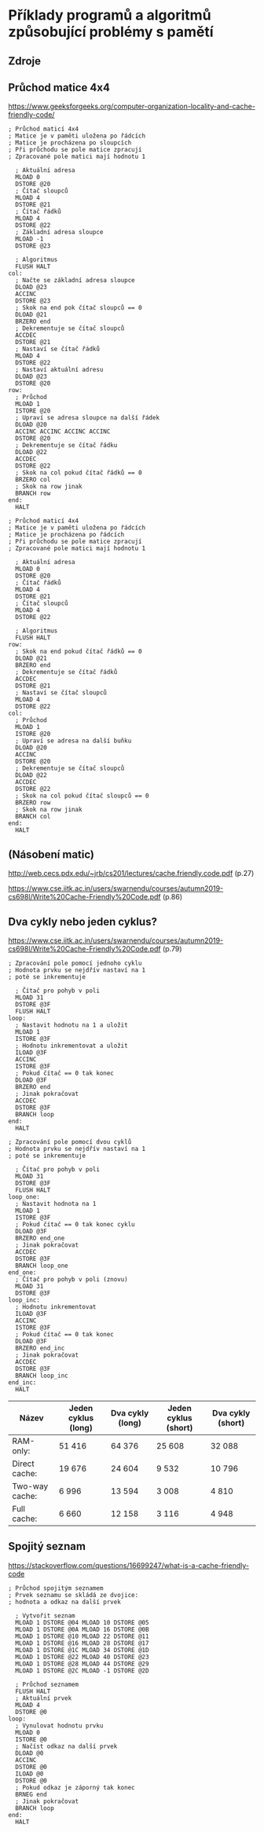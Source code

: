 # Příklady programů a algoritmů způsobující problémy s pamětí
## Zdroje

## Průchod matice 4x4
https://www.geeksforgeeks.org/computer-organization-locality-and-cache-friendly-code/

```(asm)
; Průchod maticí 4x4
; Matice je v paměti uložena po řádcích
; Matice je procházena po sloupcích
; Při průchodu se pole matice zpracují
; Zpracované pole matici mají hodnotu 1

  ; Aktuální adresa
  MLOAD 0
  DSTORE @20
  ; Čítač sloupců
  MLOAD 4
  DSTORE @21
  ; Čítač řádků
  MLOAD 4
  DSTORE @22
  ; Základní adresa sloupce
  MLOAD -1
  DSTORE @23
  
  ; Algoritmus
  FLUSH HALT
col:
  ; Načte se základní adresa sloupce
  DLOAD @23
  ACCINC
  DSTORE @23
  ; Skok na end pok čítač sloupců == 0
  DLOAD @21
  BRZERO end
  ; Dekrementuje se čítač sloupců
  ACCDEC
  DSTORE @21
  ; Nastaví se čítač řádků
  MLOAD 4
  DSTORE @22
  ; Nastaví aktuální adresu
  DLOAD @23
  DSTORE @20
row:
  ; Průchod
  MLOAD 1
  ISTORE @20
  ; Upraví se adresa sloupce na další řádek
  DLOAD @20
  ACCINC ACCINC ACCINC ACCINC
  DSTORE @20
  ; Dekrementuje se čítač řádku 
  DLOAD @22
  ACCDEC
  DSTORE @22
  ; Skok na col pokud čítač řádků == 0
  BRZERO col
  ; Skok na row jinak
  BRANCH row
end:
  HALT
```

```(asm)
; Průchod maticí 4x4
; Matice je v paměti uložena po řádcích
; Matice je procházena po řádcích
; Při průchodu se pole matice zpracují
; Zpracované pole matici mají hodnotu 1

  ; Aktuální adresa
  MLOAD 0
  DSTORE @20
  ; Čítač řádků
  MLOAD 4
  DSTORE @21
  ; Čítač sloupců
  MLOAD 4
  DSTORE @22
  
  ; Algoritmus
  FLUSH HALT
row:
  ; Skok na end pokud čítač řádků == 0
  DLOAD @21
  BRZERO end
  ; Dekrementuje se čítač řádků
  ACCDEC
  DSTORE @21
  ; Nastaví se čítač sloupců
  MLOAD 4
  DSTORE @22
col:
  ; Průchod
  MLOAD 1
  ISTORE @20
  ; Upraví se adresa na další buňku
  DLOAD @20
  ACCINC
  DSTORE @20
  ; Dekrementuje se čítač sloupců 
  DLOAD @22
  ACCDEC
  DSTORE @22
  ; Skok na col pokud čítač sloupců == 0
  BRZERO row
  ; Skok na row jinak
  BRANCH col
end:
  HALT
```

## (Násobení matic)
http://web.cecs.pdx.edu/~jrb/cs201/lectures/cache.friendly.code.pdf (p.27)

https://www.cse.iitk.ac.in/users/swarnendu/courses/autumn2019-cs698l/Write%20Cache-Friendly%20Code.pdf (p.86)

## Dva cykly nebo jeden cyklus?
https://www.cse.iitk.ac.in/users/swarnendu/courses/autumn2019-cs698l/Write%20Cache-Friendly%20Code.pdf (p.79)

```(asm)
; Zpracování pole pomocí jednoho cyklu
; Hodnota prvku se nejdřív nastaví na 1
; poté se inkrementuje

  ; Čítač pro pohyb v poli
  MLOAD 31
  DSTORE @3F
  FLUSH HALT
loop:
  ; Nastavit hodnotu na 1 a uložit
  MLOAD 1
  ISTORE @3F
  ; Hodnotu inkrementovat a uložit
  ILOAD @3F
  ACCINC
  ISTORE @3F
  ; Pokud čítač == 0 tak konec
  DLOAD @3F
  BRZERO end
  ; Jinak pokračovat
  ACCDEC
  DSTORE @3F
  BRANCH loop
end:
  HALT
```

```(asm)
; Zpracování pole pomocí dvou cyklů
; Hodnota prvku se nejdřív nastaví na 1
; poté se inkrementuje

  ; Čítač pro pohyb v poli
  MLOAD 31
  DSTORE @3F
  FLUSH HALT
loop_one:
  ; Nastavit hodnota na 1
  MLOAD 1
  ISTORE @3F
  ; Pokud čítač == 0 tak konec cyklu
  DLOAD @3F
  BRZERO end_one
  ; Jinak pokračovat
  ACCDEC
  DSTORE @3F
  BRANCH loop_one
end_one:
  ; Čítač pro pohyb v poli (znovu)
  MLOAD 31
  DSTORE @3F
loop_inc:
  ; Hodnotu inkrementovat
  ILOAD @3F
  ACCINC
  ISTORE @3F
  ; Pokud čítač == 0 tak konec
  DLOAD @3F
  BRZERO end_inc
  ; Jinak pokračovat
  ACCDEC
  DSTORE @3F
  BRANCH loop_inc
end_inc:
  HALT
```

|Název|Jeden cyklus (long)|Dva cykly (long)|Jeden cyklus (short)|Dva cykly (short)|
|-|-|-|-|-|
|RAM-only:|51 416|64 376|25 608|32 088|
|Direct cache:|19 676|24 604|9 532|10 796|
|Two-way cache:|6 996|13 594|3 008|4 810|
|Full cache:|6 660|12 158|3 116|4 948|


## Spojitý seznam
https://stackoverflow.com/questions/16699247/what-is-a-cache-friendly-code

```(asm)
; Průchod spojitým seznamem
; Prvek seznamu se skládá ze dvojice:
; hodnota a odkaz na další prvek

  ; Vytvořit seznam
  MLOAD 1 DSTORE @04 MLOAD 10 DSTORE @05
  MLOAD 1 DSTORE @0A MLOAD 16 DSTORE @0B
  MLOAD 1 DSTORE @10 MLOAD 22 DSTORE @11
  MLOAD 1 DSTORE @16 MLOAD 28 DSTORE @17
  MLOAD 1 DSTORE @1C MLOAD 34 DSTORE @1D
  MLOAD 1 DSTORE @22 MLOAD 40 DSTORE @23
  MLOAD 1 DSTORE @28 MLOAD 44 DSTORE @29
  MLOAD 1 DSTORE @2C MLOAD -1 DSTORE @2D

  ; Průchod seznamem
  FLUSH HALT
  ; Aktuální prvek
  MLOAD 4
  DSTORE @0
loop:
  ; Vynulovat hodnotu prvku
  MLOAD 0
  ISTORE @0
  ; Načíst odkaz na další prvek
  DLOAD @0
  ACCINC
  DSTORE @0
  ILOAD @0
  DSTORE @0
  ; Pokud odkaz je záporný tak konec
  BRNEG end
  ; Jinak pokračovat
  BRANCH loop
end:
  HALT
```
